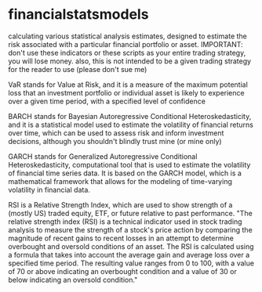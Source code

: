 # financialstatsmodels
calculating various statistical analysis estimates, designed to estimate the risk associated with a particular financial portfolio or asset. 
IMPORTANT: don't use these indicators or these scripts as your entire trading strategy, you will lose money. also, this is not intended to be a given trading strategy for the reader to use (please don't sue me)

VaR stands for Value at Risk, and it is a measure of the maximum potential loss that an investment portfolio or individual asset is likely to experience over a given time period, with a specified level of confidence

BARCH stands for Bayesian Autoregressive Conditional Heteroskedasticity, and it is a statistical model used to estimate the volatility of financial returns over time, which can be used to assess risk and inform investment decisions, although you shouldn't blindly trust mine (or mine only)

GARCH stands for Generalized Autoregressive Conditional Heteroskedasticity, computational tool that is used to estimate the volatility of financial time series data. It is based on the GARCH model, which is a mathematical framework that allows for the modeling of time-varying volatility in financial data.

RSI is a Relative Strength Index, which are used to show strength of a (mostly US) traded equity, ETF, or future relative to past performance. 
"The relative strength index (RSI) is a technical indicator used in stock trading analysis to measure the strength of a stock's price action by comparing the magnitude of recent gains to recent losses in an attempt to determine overbought and oversold conditions of an asset.
The RSI is calculated using a formula that takes into account the average gain and average loss over a specified time period. The resulting value ranges from 0 to 100, with a value of 70 or above indicating an overbought condition and a value of 30 or below indicating an oversold condition."
